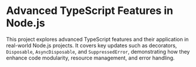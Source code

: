 # Advanced TypeScript Features in Node.js  

This project explores advanced TypeScript features and their application in real-world Node.js projects. It covers key updates such as decorators, `Disposable`, `AsyncDisposable`, and `SuppressedError`, demonstrating how they enhance code modularity, resource management, and error handling.  

